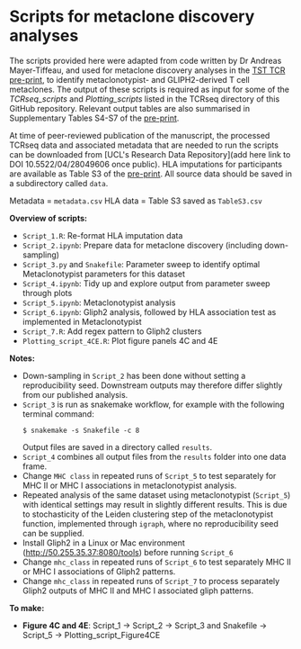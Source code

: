 # Scripts for metaclone discovery analyses

The scripts provided here were adapted from code written by Dr Andreas Mayer-Tiffeau, and used for metaclone discovery analyses in the [TST TCR pre-print](https://www.biorxiv.org/content/10.1101/2025.04.12.648537v1), to identify metaclonotypist- and GLIPH2-derived T cell metaclones. The output of these scripts is required as input for some of the _TCRseq_scripts_ and _Plotting_scripts_ listed in the TCRseq directory of this GitHub repository. Relevant output tables are also summarised in Supplementary Tables S4-S7 of the [pre-print](https://www.biorxiv.org/content/10.1101/2025.04.12.648537v1). 

At time of peer-reviewed publication of the manuscript, the processed TCRseq data and associated metadata that are needed to run the scripts can be downloaded from [UCL's Research Data Repository](add here link to DOI 10.5522/04/28049606 once public). HLA imputations for participants are available as Table S3 of the [pre-print](https://www.biorxiv.org/content/10.1101/2025.04.12.648537v1). All source data should be saved in a subdirectory called `data`.
 
Metadata = `metadata.csv`
HLA data = Table S3 saved as `TableS3.csv`

**Overview of scripts:**
* `Script_1.R`: Re-format HLA imputation data
* `Script_2.ipynb`: Prepare data for metaclone discovery (including down-sampling)
* `Script_3.py` and `Snakefile`: Parameter sweep to identify optimal Metaclonotypist parameters for this dataset
* `Script_4.ipynb`: Tidy up and explore output from parameter sweep through plots
* `Script_5.ipynb`: Metaclonotypist analysis
* `Script_6.ipynb`: Gliph2 analysis, followed by HLA association test as implemented in Metaclonotypist
* `Script_7.R`: Add regex pattern to Gliph2 clusters
* `Plotting_script_4CE.R`: Plot figure panels 4C and 4E

**Notes:**
* Down-sampling in `Script_2` has been done without setting a reproducibility seed. Downstream outputs may therefore differ slightly from our published analysis.
* `Script_3` is run as snakemake workflow, for example with the following terminal command:
	````console
	$ snakemake -s Snakefile -c 8
	````
	Output files are saved in a directory called `results`.
* `Script_4` combines all output files from the `results` folder into one data frame.
* Change `MHC class` in repeated runs of `Script_5` to test separately for MHC II or MHC I associations in metaclonotypist analysis. 
* Repeated analysis of the same dataset using metaclonotypist (`Script_5`) with identical settings may result in slightly different results. This is due to stochasticity of the Leiden clustering step of the metaclonotypist function, implemented through `igraph`, where no reproducibility seed can be supplied.
* Install Gliph2 in a Linux or Mac environment (http://50.255.35.37:8080/tools) before running `Script_6`
* Change `mhc_class` in repeated runs of `Script_6` to test separately MHC II or MHC I associations of Gliph2 patterns.
* Change `mhc_class` in repeated runs of `Script_7` to process separately Gliph2 outputs of MHC II and MHC I associated gliph patterns.

**To make:**
* **Figure 4C and 4E**: Script_1 &rarr; Script_2 &rarr; Script_3 and Snakefile &rarr; Script_5 &rarr; Plotting_script_Figure4CE